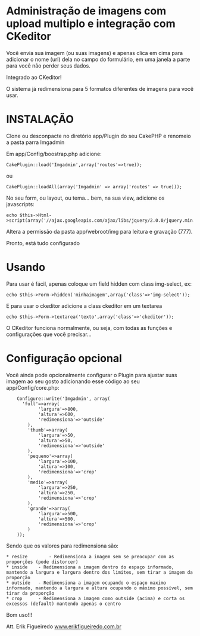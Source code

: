Administração de imagens com upload multiplo e integração com CKeditor
===================================

Você envia sua imagem (ou suas imagens) e apenas clica em cima para adicionar o nome (url) dela no campo do formulário, em uma janela a parte para você não perder seus dados.

Integrado ao CKeditor!

O sistema já redimensiona para 5 formatos diferentes de imagens para você usar.

INSTALAÇÃO
===================================

Clone ou desconpacte no diretório app/Plugin do seu CakePHP e renomeio a pasta parra Imgadmin

Em app/Config/boostrap.php adicione:


	CakePlugin::load('Imgadmin',array('routes'=>true));


ou


	CakePlugin::loadAll(array('Imgadmin' => array('routes' => true)));


No seu form, ou layout, ou tema... bem, na sua view, adicione os javascripts:


	echo $this->Html->script(array('//ajax.googleapis.com/ajax/libs/jquery/2.0.0/jquery.min.js','imgadmin/admin.js','/imgadmin/js/ckeditor/ckeditor.js'));


Altera a permissão da pasta app/webroot/img para leitura e gravação (777).

Pronto, está tudo configurado

Usando
===================================

Para usar é fácil, apenas coloque um field hidden com class img-select, ex:


	echo $this->Form->hidden('minhaimagem',array('class'=>'img-select'));


E para usar o ckeditor adicione a class ckeditor em um textarea


	echo $this->Form->textarea('texto',array('class'=>'ckeditor'));


O CKeditor funciona normalmente, ou seja, com todas as funções e configurações que você precisar...

Configuração opcional
===================================

Você ainda pode opcionalmente configurar o Plugin para ajustar suas imagem ao seu gosto adicionando esse código ao seu app/Config/core.php:


        Configure::write('Imgadmin', array(
          'full'=>array(
        		'largura'=>800,
        		'altura'=>600,
        		'redimensiona'=>'outside'
        	),
        	'thumb'=>array(
        		'largura'=>50,
        		'altura'=>50,
        		'redimensiona'=>'outside'
        	),
        	'pequeno'=>array(
        		'largura'=>100,
        		'altura'=>100,
        		'redimensiona'=>'crop'
        	),
        	'medio'=>array(
        		'largura'=>250,
        		'altura'=>250,
        		'redimensiona'=>'crop'
        	),
        	'grande'=>array(
        		'largura'=>500,
        		'altura'=>500,
        		'redimensiona'=>'crop'
        	)
        ));


Sendo que os valores para redimensiona são:

	* resize        - Redimensiona a imagem sem se preocupar com as proporções (pode distorcer)
	* inside	- Redimensiona a imagem dentro do espaço informado, mantendo a largura e largura dentro dos limites, sem tirar a imagem da proporção
	* outside	- Redimensiona a imagem ocupando o espaço maximo informado, mantendo a largura e altura ocupando o máximo possível, sem tirar da proporção
	* crop		- Redimensiona a imagem como outside (acima) e corta os excessos (default) mantendo apenas o centro

Bom uso!!!

Att. Erik Figueiredo
www.erikfigueiredo.com.br
